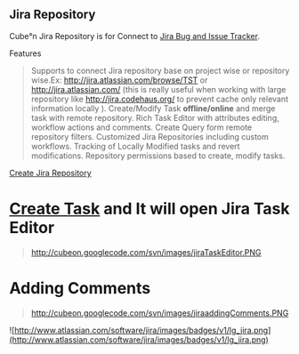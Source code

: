 ## Jira Repository ##

Cube°n Jira Repository is for Connect to [Jira Bug and Issue Tracker](http://www.atlassian.com/software/jira/).

Features
> Supports to connect Jira repository base on project wise or repository wise.Ex:  http://jira.atlassian.com/browse/TST or http://jira.atlassian.com/ (this is really useful when working with large repository like http://jira.codehaus.org/ to prevent cache only relevant information locally ).
> Create/Modify Task **offline/online** and merge task with remote repository.
> Rich Task Editor with attributes editing, workflow actions and comments.
> Create Query form remote repository filters.
> Customized Jira Repositories including custom workflows.
> Tracking of Locally Modified tasks and revert modifications.
> Repository permissions based  to create, modify tasks.

[Create Jira Repository](CreateJiraRepository.md)

#  [Create Task](GS_Task_Explorer.md) and It will open Jira Task Editor

> http://cubeon.googlecode.com/svn/images/jiraTaskEditor.PNG

#  Adding Comments
> http://cubeon.googlecode.com/svn/images/jiraaddingComments.PNG

![http://www.atlassian.com/software/jira/images/badges/v1/lg_jira.png](http://www.atlassian.com/software/jira/images/badges/v1/lg_jira.png)